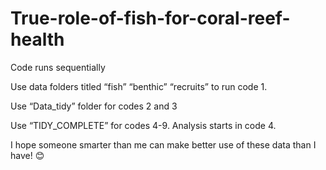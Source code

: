 # True-role-of-fish-for-coral-reef-health

Code runs sequentially 

Use data folders titled “fish” “benthic” “recruits” to run code 1. 

Use “Data_tidy” folder for codes 2 and 3

Use “TIDY_COMPLETE” for codes 4-9. Analysis starts in code 4.

I hope someone smarter than me can make better use of these data than I have! 😊 
